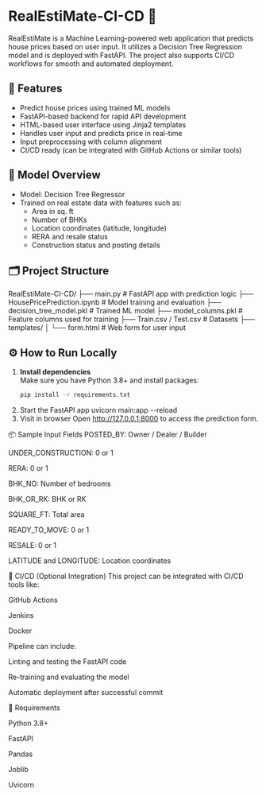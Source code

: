 # RealEstiMate-CI-CD 🏡

RealEstiMate is a Machine Learning-powered web application that predicts house prices based on user input. It utilizes a Decision Tree Regression model and is deployed with FastAPI. The project also supports CI/CD workflows for smooth and automated deployment.

## 🚀 Features

- Predict house prices using trained ML models
- FastAPI-based backend for rapid API development
- HTML-based user interface using Jinja2 templates
- Handles user input and predicts price in real-time
- Input preprocessing with column alignment
- CI/CD ready (can be integrated with GitHub Actions or similar tools)

## 🧠 Model Overview

- Model: Decision Tree Regressor
- Trained on real estate data with features such as:
  - Area in sq. ft
  - Number of BHKs
  - Location coordinates (latitude, longitude)
  - RERA and resale status
  - Construction status and posting details

## 🗂️ Project Structure

RealEstiMate-CI-CD/
├── main.py # FastAPI app with prediction logic
├── HousePricePrediction.ipynb # Model training and evaluation
├── decision_tree_model.pkl # Trained ML model
├── model_columns.pkl # Feature columns used for training
├── Train.csv / Test.csv # Datasets
├── templates/
│ └── form.html # Web form for user input



## ⚙️ How to Run Locally

1. **Install dependencies**  
   Make sure you have Python 3.8+ and install packages:
   ```bash
   pip install -r requirements.txt
2. Start the FastAPI app
   uvicorn main:app --reload
3. Visit in browser
   Open http://127.0.0.1:8000 to access the prediction form.

📦 Sample Input Fields
POSTED_BY: Owner / Dealer / Builder

UNDER_CONSTRUCTION: 0 or 1

RERA: 0 or 1

BHK_NO: Number of bedrooms

BHK_OR_RK: BHK or RK

SQUARE_FT: Total area

READY_TO_MOVE: 0 or 1

RESALE: 0 or 1

LATITUDE and LONGITUDE: Location coordinates



🔄 CI/CD (Optional Integration)
This project can be integrated with CI/CD tools like:

GitHub Actions

Jenkins

Docker 

Pipeline can include:

Linting and testing the FastAPI code

Re-training and evaluating the model

Automatic deployment after successful commit



📌 Requirements

Python 3.8+

FastAPI

Pandas

Joblib

Uvicorn

